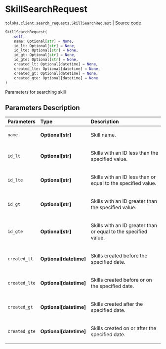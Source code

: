 # SkillSearchRequest
`toloka.client.search_requests.SkillSearchRequest` | [Source code](https://github.com/Toloka/toloka-kit/blob/v0.1.25/src/client/search_requests.py#L339)

```python
SkillSearchRequest(
    self,
    name: Optional[str] = None,
    id_lt: Optional[str] = None,
    id_lte: Optional[str] = None,
    id_gt: Optional[str] = None,
    id_gte: Optional[str] = None,
    created_lt: Optional[datetime] = None,
    created_lte: Optional[datetime] = None,
    created_gt: Optional[datetime] = None,
    created_gte: Optional[datetime] = None
)
```

Parameters for searching skill

## Parameters Description

| Parameters | Type | Description |
| :----------| :----| :-----------|
`name`|**Optional\[str\]**|<p>Skill name.</p>
`id_lt`|**Optional\[str\]**|<p>Skills with an ID less than the specified value.</p>
`id_lte`|**Optional\[str\]**|<p>Skills with an ID less than or equal to the specified value.</p>
`id_gt`|**Optional\[str\]**|<p>Skills with an ID greater than the specified value.</p>
`id_gte`|**Optional\[str\]**|<p>Skills with an ID greater than or equal to the specified value.</p>
`created_lt`|**Optional\[datetime\]**|<p>Skills created before the specified date.</p>
`created_lte`|**Optional\[datetime\]**|<p>Skills created before or on the specified date.</p>
`created_gt`|**Optional\[datetime\]**|<p>Skills created after the specified date.</p>
`created_gte`|**Optional\[datetime\]**|<p>Skills created on or after the specified date.</p>
